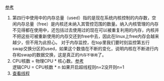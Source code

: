 [参考](http://www.cnblogs.com/peida/archive/2012/12/24/2831353.html)     
1. 第四行中使用中的内存总量（used）指的是现在系统内核控制的内存数，空闲内存总量（free）是内核还未纳入其管控范围的数量。纳入内核管理的内存不见得都在使用中，还包括过去使用过的现在可以被重复利用的内存，内核并不把这些可被重新使用的内存交还到free中去，因此在linux上free内存会越来越少，但不用为此担心。
对于内存监控，在top里我们要时刻监控第五行swap交换分区的used，如果这个数值在不断的变化，说明内核在不断进行内存和swap的数据交换，这是真正的`内存不够用`了。     
1. CPU核数 = 物理CPU * 核心数。[参考](https://blog.csdn.net/dba_waterbin/article/details/8644626)   
逻辑CPU = CPU核数 * n 如果开启超线程则n=2没开则n=1    
1. [查看线程](https://www.cnblogs.com/EasonJim/p/8098217.html)      


